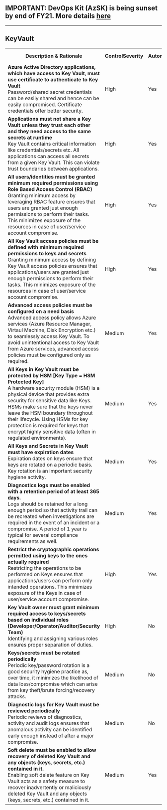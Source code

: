 ## IMPORTANT: DevOps Kit (AzSK) is being sunset by end of FY21. More details [here](/ReleaseNotes/AzSKSunsetNotice.md)
----------------------------------------------

<html>
<head>

</head><body>
<H2>KeyVault</H2><table><tr><th>Description & Rationale</th><th>ControlSeverity</th><th>Automated</th><th>Fix Script</th></tr><tr><td><b>Azure Active Directory applications, which have access to Key Vault, must use certificate to authenticate to Key Vault</b><br/>Password/shared secret credentials can be easily shared and hence can be easily compromised. Certificate credentials offer better security.</td><td>High</td><td>Yes</td><td>No</td></tr><tr><td><b>Applications must not share a Key Vault unless they trust each other and they need access to the same secrets at runtime</b><br/>Key Vault contains critical information like credentials/secrets etc. All applications can access all secrets from a given Key Vault. This can violate trust boundaries between applications.</td><td>High</td><td>Yes</td><td>No</td></tr><tr><td><b>All users/identities must be granted minimum required permissions using Role Based Access Control (RBAC)</b><br/>Granting minimum access by leveraging RBAC feature ensures that users are granted just enough permissions to perform their tasks. This minimizes exposure of the resources in case of user/service account compromise.</td><td>High</td><td>Yes</td><td>No</td></tr><tr><td><b>All Key Vault access policies must be defined with minimum required permissions to keys and secrets</b><br/>Granting minimum access by defining Key Vault access policies ensures that applications/users are granted just enough permissions to perform their tasks. This minimizes exposure of the resources in case of user/service account compromise.</td><td>High</td><td>Yes</td><td>No</td></tr><tr><td><b>Advanced access policies must be configured on a need basis</b><br/>Advanced access policy allows Azure services (Azure Resource Manager, Virtaul Machine, Disk Encryption etc.) to seamlessly access Key Vault. To avoid unintentional access to Key Vault from Azure services, advanced access policies must be configured only as required.</td><td>Medium</td><td>Yes</td><td>No</td></tr><tr><td><b>All Keys in Key Vault must be protected by HSM [Key Type = HSM Protected Key]</b><br/>A hardware security module (HSM) is a physical device that provides extra security for sensitive data like Keys. HSMs make sure that the keys never leave the HSM boundary throughout their lifecycle. Using HSMs for key protection is required for keys that encrypt highly sensitive data (often in regulated environments).</td><td>Medium</td><td>Yes</td><td>No</td></tr><tr><td><b>All Keys and Secrets in Key Vault must have expiration dates</b><br/>Expiration dates on keys ensure that keys are rotated on a periodic basis. Key rotation is an important security hygiene activity.</td><td>Medium</td><td>Yes</td><td>No</td></tr><tr><td><b>Diagnostics logs must be enabled with a retention period of at least 365 days.</b><br/>Logs should be retained for a long enough period so that activity trail can be recreated when investigations are required in the event of an incident or a compromise. A period of 1 year is typical for several compliance requirements as well.</td><td>Medium</td><td>Yes</td><td>No</td></tr><tr><td><b>Restrict the cryptographic operations permitted using keys to the ones actually required</b><br/>Restricting the operations to be performed on Keys ensures that applications/users can perform only intended operations. This minimizes exposure of the Keys in case of user/service account compromise.</td><td>High</td><td>Yes</td><td>No</td></tr><tr><td><b>Key Vault owner must grant minimum required access to keys/secrets based on individual roles (Developer/Operator/Auditor/Security Team)</b><br/>Identifying and assigning various roles ensures proper separation of duties.</td><td>High</td><td>No</td><td>No</td></tr><tr><td><b>Keys/secrets must be rotated periodically</b><br/>Periodic key/password rotation is a good security hygiene practice as, over time, it minimizes the likelihood of data loss/compromise which can arise from key theft/brute forcing/recovery attacks.</td><td>Medium</td><td>No</td><td>No</td></tr><tr><td><b>Diagnostic logs for Key Vault must be reviewed periodically</b><br/>Periodic reviews of diagnostics, activity and audit logs ensures that anomalous activity can be identified early enough instead of after a major compromise.</td><td>Medium</td><td>No</td><td>No</td></tr><tr><td><b>Soft delete must be enabled to allow recovery of deleted Key Vault and any objects (keys, secrets, etc.) contained in it.</b><br/>Enabling soft delete feature on Key Vault acts as a safety measure to recover inadvertently or maliciously deleted Key Vault and any objects (keys, secrets, etc.) contained in it.</td><td>Medium</td><td>Yes</td><td>No</td></tr></table>
<table>
</table>
</body></html>
